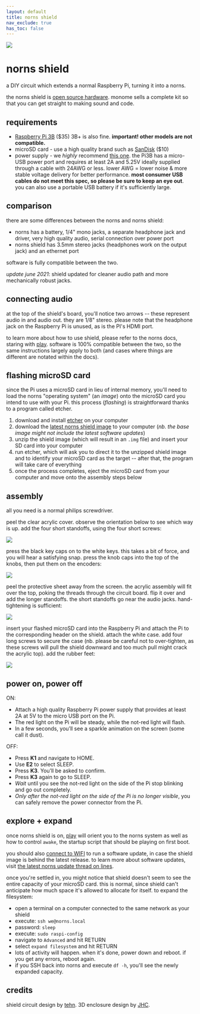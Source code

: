 ```yaml
---
layout: default
title: norns shield
nav_exclude: true
has_toc: false
---
```


![](https://monome.org/docs/norns/image/norns-shield.png)

# norns shield

a DIY circuit which extends a normal Raspberry Pi, turning it into a norns.

the norns shield is [open source hardware](https://github.com/monome/norns-shield). monome sells a complete kit so that you can get straight to making sound and code.

## requirements

- [Raspberry Pi 3B](https://www.raspberrypi.org/products/raspberry-pi-3-model-b) ($35) 3B+ is also fine. **important! other models are not compatible.**
- microSD card - use a high quality brand such as [SanDisk](https://www.adafruit.com/product/2820) ($10)
- power supply - we *highly* recommend [this one](https://www.adafruit.com/product/1995). the Pi3B has a micro-USB power port and requires at least 2A and 5.25V ideally supplied through a cable with 24AWG or less. lower AWG = lower noise & more stable voltage delivery for better performance. **most consumer USB cables do not meet this spec, so please be sure to keep an eye out**. you can also use a portable USB battery if it's sufficiently large.

## comparison

there are some differences between the norns and norns shield:

- norns has a battery, 1/4" mono jacks, a separate headphone jack and driver, very high quality audio, serial connection over power port
- norns shield has 3.5mm stereo jacks (headphones work on the output jack) and an ethernet port

software is fully compatible between the two.

_update june 2021_: shield updated for cleaner audio path and more mechanically robust jacks.

## connecting audio

at the top of the shield's board, you'll notice two arrows -- these represent audio in and audio out. they are 1/8" stereo. please note that the headphone jack on the Raspberry Pi is unused, as is the PI's HDMI port.

to learn more about how to use shield, please refer to the norns docs, staring with [play](https://monome.org/docs/norns/play/). software is 100% compatible between the two, so the same instructions largely apply to both (and cases where things are different are notated within the docs).

## flashing microSD card

since the Pi uses a microSD card in lieu of internal memory, you'll need to load the norns "operating system" (an *image*) onto the microSD card you intend to use with your Pi. this process (*flashing*) is straightforward thanks to a program called etcher.

1. download and install [etcher](https://www.balena.io/etcher/) on your computer
2. download the [latest norns shield image](https://github.com/monome/norns-image/releases/latest) to your computer (*nb. the base image might not include the latest software updates*)
3. unzip the shield image (which will result in an `.img` file) and insert your SD card into your computer
4. run etcher, which will ask you to direct it to the unzipped shield image and to identify your microSD card as the target -- after that, the program will take care of everything
5. once the process completes, eject the microSD card from your computer and move onto the assembly steps below

## assembly

all you need is a normal philips screwdriver.

peel the clear acrylic cover. observe the orientation below to see which way is up. add the four short standoffs, using the four short screws:

![](https://monome.org/docs/norns/image/norns-shield-assembly1.png)

press the black key caps on to the white keys. this takes a bit of force, and you will hear a satisfying snap. press the knob caps into the top of the knobs, then put them on the encoders:

![](https://monome.org/docs/norns/image/norns-shield-assembly2.png)

peel the protective sheet away from the screen. the acrylic assembly will fit over the top, poking the threads through the circuit board. flip it over and add the longer standoffs. the short standoffs go near the audio jacks. hand-tightening is sufficient:

![](https://monome.org/docs/norns/image/norns-shield-assembly3.png)

insert your flashed microSD card into the Raspberry Pi and attach the Pi to the corresponding header on the shield. attach the white case. add four long screws to secure the case (nb. please be careful not to over-tighten, as these screws will pull the shield downward and too much pull might crack the acrylic top). add the rubber feet:

![](https://monome.org/docs/norns/image/norns-shield-assembly4.png)

## power on, power off

ON:

- Attach a high quality Raspberry Pi power supply that provides at least 2A at 5V to the micro USB port on the Pi.
- The red light on the Pi will be steady, while the not-red light will flash.
- In a few seconds, you’ll see a sparkle animation on the screen (some call it dust).

OFF:

- Press **K1** and navigate to HOME.
- Use **E2** to select SLEEP.
- Press **K3**. You’ll be asked to confirm.
- Press **K3** again to go to SLEEP.
- *Wait* until you see the not-red light on the side of the Pi stop blinking and go out completely.
- *Only after the not-red light on the side of the Pi is no longer visible*, you can safely remove the power connector from the Pi.

## explore + expand

once norns shield is on, [play](../play) will orient you to the norns system as well as how to control `awake`, the startup script that should be playing on first boot.

you should also [connect to WIFI](https://monome.org/docs/norns/wifi-files/) to run a software update, in case the shield image is behind the latest release. to learn more about software updates, visit [the latest norns update thread on lines](https://l.llllllll.co/norns).

once you're settled in, you might notice that shield doesn't seem to see the entire capacity of your microSD card. this is normal, since shield can't anticipate how much space it's allowed to allocate for itself. to expand the filesystem:

- open a terminal on a computer connected to the same network as your shield
- execute: `ssh we@norns.local`
- password: `sleep`
- execute: `sudo raspi-config`
- navigate to `Advanced` and hit RETURN
- select `expand filesystem` and hit RETURN
- lots of activity will happen. when it's done, power down and reboot. if you get any errors, reboot again.
- if you SSH back into norns and execute `df -h`, you'll see the newly expanded capacity.

## credits

shield circuit design by [tehn](https://llllllll.co/u/tehn). 3D enclosure design by [JHC](https://llllllll.co/u/JHC).
